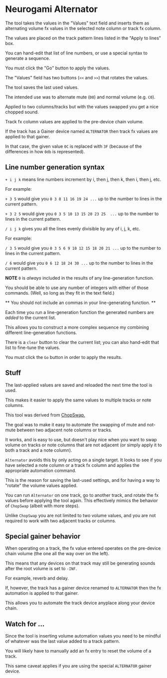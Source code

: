 # Neurogami Alternator


The tool takes the values in the "Values" text field and inserts them as alternating volume fx values in the selected note column or track fx column.

The values are placed on the track pattern lines listed in the "Apply to lines" box.

You can hand-edit that list of line numbers, or use a special syntax to generate a sequence.

You must click the "Go" button to apply the values.

The "Values" field has two buttons (`<<` and `>>`) that rotates the values.

The tool saves the last used values.

The intended use was to alternate mute (`00`) and normal volume (e.g. `C0`).

Applied to two columns/tracks but with the values swapped you get a nice chopped sound.

Track fx column values are applied to the pre-device chain volume.

If the track has a Gainer device named `ALTERNATOR` then track fx values are applied to that gainer.  

In that case, the given value `0C` is replaced with `3F` (because of the differences in how `0db` is represented).

## Line number generation syntax


`+ i j k` means line numbers increment by i, then j, then k, then i, then j, etc.


For example: 

`+ 3 5` would give you `0 3 8 11 16 19 24 ...` up to the number to lines in the current pattern.

 `+ 3 2 5` would give you `0 3 5 10 13 15 20 23 25  ...` up to the number to lines in the current pattern.


`/ i j k` gives you all the lines evenly divisible by any of i, j, k, etc.

For example: 

`/ 3 5` would give you `0 3 5 6 9 10 12 15 18 20 21 ...` up to the number to lines in the current pattern.

`/ 6` would give you `0 6 12 18 24 30 ...` up to the number to lines in the current pattern.


**NOTE** `0` is _always_ included in the results of any line-generation function.


You should be able to use any number of integers with either of those commands.  (Well, so long as they fit in the text field.)

** You should not include an commas in your line-generating function. **

Each time you run a line-generation function the generated numbers are *added* to the current list. 

This allows you to construct a more complex sequence my combining different line-generation functions.

There is a `clear` button to clear the current list; you can also hand-edit that list to fine-tune the values.

You must click the `Go` button in order to apply the results.

## Stuff

The last-applied values are saved and reloaded the next time the tool is used.

This makes it easier to apply the same values to multiple tracks or note columns.

This tool was derived from [ChopSwap.](http://www.renoise.com/tools/neurogami-swapchop)

The goal was to make it easy to automate the swapping of mute and not-mute between two adjacent note columns or tracks.

It works, and is easy to use, but doesn't play nice when you want to swap volume on tracks or note columns that are not adjacent (or simply apply it to both a track and a note column).

`Alternator` avoids this by only acting on a single target. It looks to see if you have selected a note column or a track fx column and applies the appropriate automation command.

This is the reason for saving the last-used settings, and for having a way to "rotate" the volume values applied.

You can run `Alternator` on one track, go to another track, and rotate the fx values before applying the tool again.  This effectively mimics the behavior of `ChopSwap` (albeit with more steps).

Unlike `ChopSwap` you are not limited to two volume values, and you are not required to work with two adjacent tracks or columns.

## Special gainer behavior

When operating on a track, the fx value entered operates on the pre-device chain volume (the one all the way over on the left).

This means that any devices on that track may still be generating sounds after the root volume is set to `-INF`.

For example, reverb and delay.

If, however, the track has a gainer device renamed to `ALTERNATOR` then the fx automation is applied to that gainer.  

This allows you to automate the track device anyplace along your device chain.


## Watch for ...

Since the tool is inserting volume automation values you need to be mindful of whatever was the last value added to a track pattern.  

You will likely have to manually add an fx entry to reset the volume of a track.

This same caveat applies if you are using the special `ALTERNATOR` gainer device.
